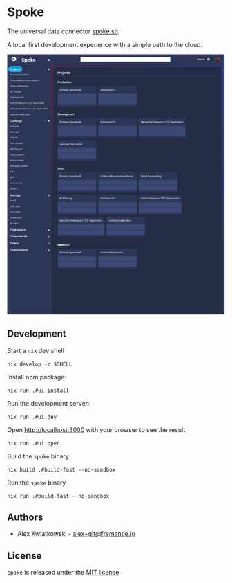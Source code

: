 # Spoke

The universal data connector [spoke.sh](https://www.spoke.sh).

A local first development experience with a simple path to the cloud.

![projects overview](./docs/assets/projects-overview.png)

## Development

Start a `nix` dev shell

```shell
nix develop -c $SHELL
```

Install npm package:

```shell
nix run .#ui.install
```

Run the development server:

```shell
nix run .#ui.dev
```

Open [http://localhost:3000](http://localhost:3000) with your browser to see the result.

```shell
nix run .#ui.open
```

Build the `spoke` binary

```shell
nix build .#build-fast --no-sandbox
```

Run the `spoke` binary

```shell
nix run .#build-fast --no-sandbox
```

## Authors

- Alex Kwiatkowski - alex+git@fremantle.io

## License

`spoke` is released under the [MIT license](./LICENSE)
